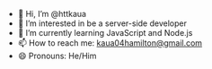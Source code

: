 - 👋 Hi, I’m @httkaua
- 👀 I’m interested in be a server-side developer
- 🌱 I’m currently learning JavaScript and Node.js
- 📫 How to reach me: kaua04hamilton@gmail.com
- 😄 Pronouns: He/Him

<!---
httkaua/httkaua is a ✨ special ✨ repository because its `README.md` (this file) appears on your GitHub profile.
You can click the Preview link to take a look at your changes.
--->
